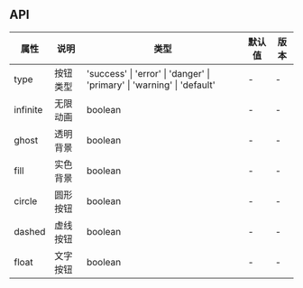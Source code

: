 ## API

| 属性     | 说明     | 类型                                                                    | 默认值 | 版本 |
| -------- | -------- | ----------------------------------------------------------------------- | ------ | ---- |
| type     | 按钮类型 | 'success' \| 'error' \| 'danger' \| 'primary' \| 'warning' \| 'default' | -      | -    |
| infinite | 无限动画 | boolean                                                                 | -      | -    |
| ghost    | 透明背景 | boolean                                                                 | -      | -    |
| fill     | 实色背景 | boolean                                                                 | -      | -    |
| circle   | 圆形按钮 | boolean                                                                 | -      | -    |
| dashed   | 虚线按钮 | boolean                                                                 | -      | -    |
| float    | 文字按钮 | boolean                                                                 | -      | -    |
